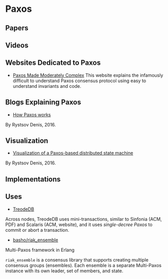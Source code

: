 # Paxos

## Papers

## Videos

## Websites Dedicated to Paxos
- [Paxos Made Moderately Complex](http://paxos.systems/)
This website explains the infamously difficult to understand Paxos consensus protocol 
using easy to understand invariants and code.

## Blogs Explaining Paxos
- [How Paxos works](http://rystsov.info/2015/09/16/how-paxos-works.html)

By Rystsov Denis, 2016.

## Visualization
- [Visualization of a Paxos-based distributed state machine](http://rystsov.info/2016/05/01/paxos.html)

By Rystsov Denis, 2016.

## Implementations

## Uses
- [TreodeDB](http://treode.github.io/)

Across nodes, TreodeDB uses mini-transactions, 
similar to Sinfonia (ACM, PDF) and Scalaris (ACM, website), 
and it uses *single-decree Paxos* to commit or abort a transaction. 

- [basho/riak\_ensemble](https://github.com/basho/riak_ensemble)

Multi-Paxos framework in Erlang

`riak_ensemble` is a consensus library that supports creating multiple consensus groups (ensembles). 
Each ensemble is a separate Multi-Paxos instance with its own leader, set of members, and state.

